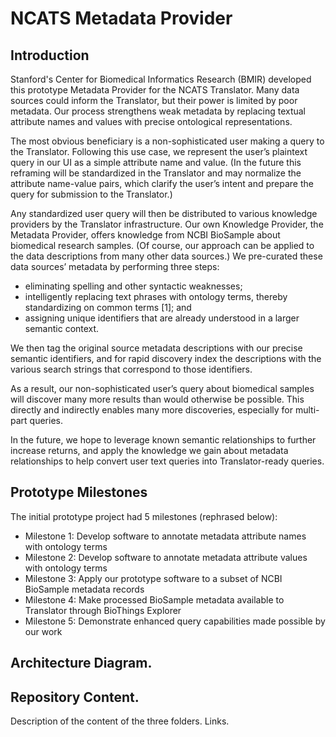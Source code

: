 # NCATS Metadata Provider

## Introduction

Stanford's Center for Biomedical Informatics Research (BMIR) developed this prototype Metadata Provider for the NCATS Translator.
Many data sources could inform the Translator, but their power is limited by poor metadata. 
Our process strengthens weak metadata by replacing textual attribute names and values with precise ontological representations.

The most obvious beneficiary is a non-sophisticated user making a query to the Translator. 
Following this use case, we represent the user’s plaintext query in our UI as a simple attribute name and value. 
(In the future this reframing will be standardized in the Translator and may normalize the attribute name-value pairs, 
which clarify the user’s intent and prepare the query for submission to the Translator.)

Any standardized user query will then be distributed to various knowledge providers by the Translator infrastructure.
Our own Knowledge Provider, the Metadata Provider, offers knowledge from NCBI BioSample about biomedical research samples. 
(Of course, our approach can be applied to the data descriptions from many other data sources.) 
We pre-curated these data sources’ metadata by performing three steps:
* eliminating spelling and other syntactic weaknesses; 
* intelligently replacing text phrases with ontology terms, thereby standardizing on common terms [1]; and 
* assigning unique identifiers that are already understood in a larger semantic context. 

We then tag the original source metadata descriptions with our precise semantic identifiers, 
and for rapid discovery index the descriptions with the various search strings that correspond to those identifiers.

As a result, our non-sophisticated user’s query about biomedical samples will discover many more results than would otherwise be possible.
This directly and indirectly enables many more discoveries, especially for multi-part queries. 

In the future, we hope to leverage known semantic relationships to further increase returns, 
and apply the knowledge we gain about metadata relationships to help convert user text queries into Translator-ready queries.

## Prototype Milestones
The initial prototype project had 5 milestones (rephrased below):
* Milestone 1: Develop software to annotate metadata attribute names with ontology terms
* Milestone 2: Develop software to annotate metadata attribute values with ontology terms
* Milestone 3: Apply our prototype software to a subset of NCBI BioSample metadata records
* Milestone 4: Make processed BioSample metadata available to Translator through BioThings Explorer
* Milestone 5: Demonstrate enhanced query capabilities made possible by our work

## Architecture Diagram.


## Repository Content. 

Description of the content of the three folders.
Links.
